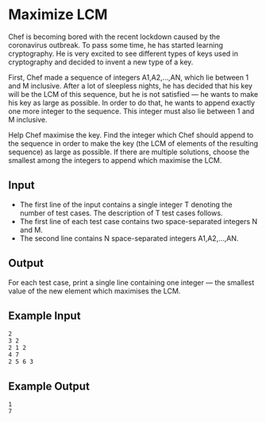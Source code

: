 # Maximize LCM

Chef is becoming bored with the recent lockdown caused by the coronavirus outbreak. To pass some time, he has started learning cryptography. He is very excited to see different types of keys used in cryptography and decided to invent a new type of a key.

First, Chef made a sequence of integers A1,A2,…,AN, which lie between 1 and M inclusive. After a lot of sleepless nights, he has decided that his key will be the LCM of this sequence, but he is not satisfied ― he wants to make his key as large as possible. In order to do that, he wants to append exactly one more integer to the sequence. This integer must also lie between 1 and M inclusive.

Help Chef maximise the key. Find the integer which Chef should append to the sequence in order to make the key (the LCM of elements of the resulting sequence) as large as possible. If there are multiple solutions, choose the smallest among the integers to append which maximise the LCM.

## Input

- The first line of the input contains a single integer T denoting the number of test cases. The description of T test cases follows.
- The first line of each test case contains two space-separated integers N and M.
- The second line contains N space-separated integers A1,A2,…,AN.

## Output

For each test case, print a single line containing one integer ― the smallest value of the new element which maximises the LCM.

## Example Input

```
2
3 2
2 1 2
4 7
2 5 6 3
```

## Example Output

```
1
7
```
